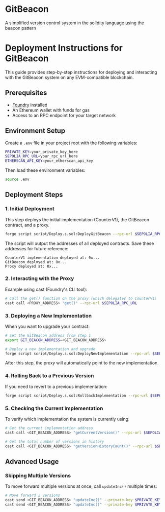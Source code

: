 # GitBeacon

A simplified version control system in the solidity language using the beacon pattern

# Deployment Instructions for GitBeacon

This guide provides step-by-step instructions for deploying and interacting with the GitBeacon system on any EVM-compatible blockchain.

## Prerequisites

- [Foundry](https://getfoundry.sh/) installed
- An Ethereum wallet with funds for gas
- Access to an RPC endpoint for your target network

## Environment Setup

Create a `.env` file in your project root with the following variables:

```bash
PRIVATE_KEY=your_private_key_here
SEPOLIA_RPC_URL=your_rpc_url_here
ETHERSCAN_API_KEY=your_etherscan_api_key
```

Then load these environment variables:

```bash
source .env
```

## Deployment Steps

### 1. Initial Deployment

This step deploys the initial implementation (CounterV1), the GitBeacon contract, and a proxy.

```bash
forge script script/Deploy.s.sol:DeployGitBeacon --rpc-url $SEPOLIA_RPC_URL --broadcast --verify
```

The script will output the addresses of all deployed contracts. Save these addresses for future reference:

```
CounterV1 implementation deployed at: 0x...
GitBeacon deployed at: 0x...
Proxy deployed at: 0x...
```

### 2. Interacting with the Proxy

Example using cast (Foundry's CLI tool):

```bash
# Call the get() function on the proxy (which delegates to CounterV1)
cast call <PROXY_ADDRESS> "get()" --rpc-url $SEPOLIA_RPC_URL
```

### 3. Deploying a New Implementation

When you want to upgrade your contract:

```bash
# Set the GitBeacon address from step 1
export GIT_BEACON_ADDRESS=<GIT_BEACON_ADDRESS>

# Deploy a new implementation and upgrade
forge script script/Deploy.s.sol:DeployNewImplementation --rpc-url $SEPOLIA_RPC_URL --broadcast
```

After this step, the proxy will automatically point to the new implementation.

### 4. Rolling Back to a Previous Version

If you need to revert to a previous implementation:

```bash
forge script script/Deploy.s.sol:RollbackImplementation --rpc-url $SEPOLIA_RPC_URL --broadcast
```

### 5. Checking the Current Implementation

To verify which implementation the system is currently using:

```bash
# Get the current implementation address
cast call <GIT_BEACON_ADDRESS> "getCurrentVersion()" --rpc-url $SEPOLIA_RPC_URL

# Get the total number of versions in history
cast call <GIT_BEACON_ADDRESS> "getVersionHistoryCount()" --rpc-url $SEPOLIA_RPC_URL
```

## Advanced Usage

### Skipping Multiple Versions

To move forward multiple versions at once, call `updateInc()` multiple times:

```bash
# Move forward 2 versions
cast send <GIT_BEACON_ADDRESS> "updateInc()" --private-key $PRIVATE_KEY --rpc-url $SEPOLIA_RPC_URL
cast send <GIT_BEACON_ADDRESS> "updateInc()" --private-key $PRIVATE_KEY --rpc-url $SEPOLIA_RPC_URL
```
